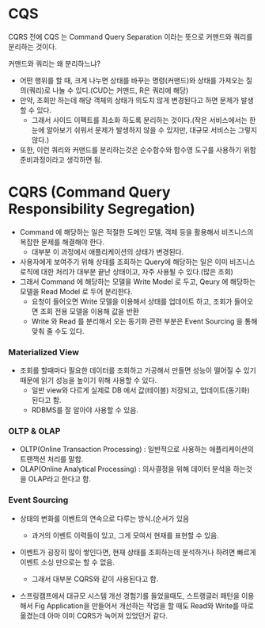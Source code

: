 # CQS
CQRS 전에 CQS 는 Command Query Separation 이라는 뜻으로 커맨드와 쿼리를 분리하는 것이다.

커맨드와 쿼리는 왜 분리하느냐?
- 어떤 행위를 할 때, 크게 나누면 상태를 바꾸는 명령(커맨드)와 상태를 가져오는 질의(쿼리)로 나눌 수 있디.(CUD는 커맨드, R은 쿼리에 해당)
- 만약, 조회만 하는데 해당 객체의 상태가 의도치 않게 변경된다고 하면 문제가 발생할 수 있다.
  - 그래서 사이드 이펙트를 최소화 하도록 분리하는 것이다.(작은 서비스에서는 한눈에 알아보기 쉬워서 문제가 발생하지 않을 수 있지만, 대규모 서비스는 그렇지 않다.)
- 또한, 이런 쿼리와 커맨드를 분리하는것은 순수함수와 함수영 도구를 사용하기 위함 준비과정이라고 생각하면 됨.

# CQRS (Command Query Responsibility Segregation)
- Command 에 해당하는 일은 적절한 도메인 모델, 객체 등을 활용해서 비즈니스의 복잡한 문제를 해결해야 한다.
  - 대부분 이 과정에서 애플리케이션의 상태가 변경된다.
- 사용자에게 보여주기 위해 상태를 조회하는 Query에 해당하는 일은 이미 비즈니스 로직에 대한 처리가 대부분 끝난 상태이고, 자주 사용될 수 있다.(많은 조회)
- 그래서 Command 에 해당하는 모델을 Write Model 로 두고, Qeury 에 해당하는 모델을 Read Model 로 두어 분리한다.  
  - 요청이 들어오면 Write 모델을 이용해서 상태를 업데이트 하고, 조회가 들어오면 조회 전용 모델을 이용해 값을 반환
  - Write 와 Read 를 분리해서 오는 동기화 관련 부분은 Event Sourcing 을 통해 맞춰 줄 수도 있다.

### Materialized View
- 조회를 할때마다 필요한 데이터를 조회하고 가공해서 만들면 성능이 떨어질 수 있기 때문에 읽기 성능을 높이기 위해 사용할 수 있다.
  - 일반 view와 다르게 실제로 DB 에서 값(테이블) 저장되고, 업데이트(동기화) 된다고 함.
  - RDBMS를 잘 알아야 사용할 수 있음.

### OLTP & OLAP
- OLTP(Online Transaction Processing) : 일반적으로 사용하는 애플리케이션의 트랜잭션 처리를 말함.
- OLAP(Online Analytical Processing) : 의사결정을 위해 데이터 분석을 하는것을 OLAP라고 한다고 함.

### Event Sourcing
- 상태의 변화를 이벤트의 연속으로 다루는 방식.(순서가 있음
  - 과거의 이벤트 이력들이 있고, 그게 모여서 현재를 표현할 수 있음.

- 이벤트가 굉장히 많이 쌓인다면, 현재 상태를 조회하는데 분석하거나 하려면 빠르게 이벤트 소싱 만으로는 할 수 없음.
  - 그래서 대부분 CQRS와 같이 사용된다고 함.

- 스프링캠프에서 대규모 시스템 개선 경험기를 들었을때도, 스트랭글러 패턴을 이용해서 Fig Application을 만들어서 개선하는 작업을 할 때도 Read와 Write를 따로 옮겼는데 아마 이미 CQRS가 녹어져 있었던거 같다.

 
